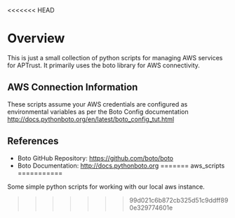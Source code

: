 <<<<<<< HEAD
# Overview

This is just a small collection of python scripts for managing AWS services for
APTrust.  It primarily uses the boto library for AWS connectivity.

## AWS Connection Information

These scripts assume your AWS credentials are configured as environmental 
variables as per the Boto Config documentation 
http://docs.pythonboto.org/en/latest/boto_config_tut.html

## References

* Boto GitHub Repository: https://github.com/boto/boto
* Boto Documentation: http://docs.pythonboto.org
=======
aws_scripts
===========

Some simple python scripts for working with our local aws instance.
>>>>>>> 99d021c6b872cb325d51c9ddff890e329774601e
